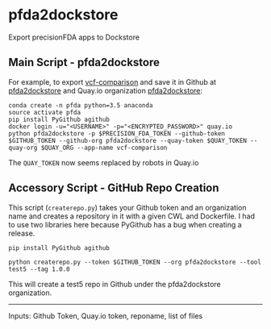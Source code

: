 # pfda2dockstore

Export precisionFDA apps to Dockstore

## Main Script - pfda2dockstore

For example, to export [vcf-comparison](https://precision.fda.gov/apps/app-BqB9XZ8006ZZ2g5KzGXP3fpq) and save it in Github at [pfda2dockstore](https://github.com/pfda2dockstore) and Quay.io organization [pfda2dockstore](https://quay.io/organization/pfda2dockstore):

    conda create -n pfda python=3.5 anaconda
    source activate pfda
    pip install PyGithub agithub
    docker login -u="<USERNAME>" -p="<ENCRYPTED_PASSWORD>" quay.io
    python pfda2dockstore -p $PRECISION_FDA_TOKEN --github-token $GITHUB_TOKEN --github-org pfda2dockstore --quay-token $QUAY_TOKEN --quay-org $QUAY_ORG --app-name vcf-comparison

The `QUAY_TOKEN` now seems replaced by robots in Quay.io

## Accessory Script - GitHub Repo Creation

This script (`createrepo.py`) takes your Github token and an organization name and creates a repository in it with a given CWL and Dockerfile.  I had to use two libraries here because PyGithub has a bug when creating a release.

    pip install PyGithub agithub

    python createrepo.py --token $GITHUB_TOKEN --org pfda2dockstore --tool test5 --tag 1.0.0

This will create a test5 repo in Github under the pfda2dockstore organization.  

----

Inputs: Github Token, Quay.io token, reponame, list of files

